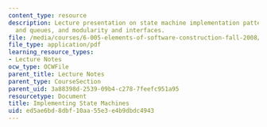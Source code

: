 ```yaml
---
content_type: resource
description: Lecture presentation on state machine implementation patterns, concurrency
  and queues, and modularity and interfaces.
file: /media/courses/6-005-elements-of-software-construction-fall-2008/ed5ae6bd8dbf10aa55e3e4b9dbdc4943_MIT6_005f08_lec05.pdf
file_type: application/pdf
learning_resource_types:
- Lecture Notes
ocw_type: OCWFile
parent_title: Lecture Notes
parent_type: CourseSection
parent_uid: 3a88398d-2539-09b4-c278-7feefc951a95
resourcetype: Document
title: Implementing State Machines
uid: ed5ae6bd-8dbf-10aa-55e3-e4b9dbdc4943
---
```

